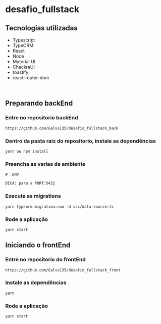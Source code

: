 # desafio_fullstack

## Tecnologias utilizadas

- Typescript
- TypeORM
- React
- Node
- Material UI
- ChackraUI
- toastify
- react-router-dom

<br/>

## Preparando backEnd

### Entre no repositorio backEnd

```
https://github.com/Galvs135/desafio_fullstack_back
```

### Dentro da pasta raiz do repositorio, instale as dependências

```
yarn ou npm install
```

### Preencha as varias de ambiente

```
# .ENV

DICA: para a PORT:5432
```

### Execute as migrations

```
yarn typeorm migration:run -d src/data-source.ts
```

### Rode a aplicação

```
yarn start

```

## Iniciando o frontEnd

### Entre no repositorio do frontEnd

```
https://github.com/Galvs135/desafio_fullstack_front
```

### Instale as dependências

```
yarn
```

### Rode a aplicação

```
yarn start
```
